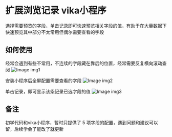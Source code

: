 # 扩展浏览记录 vika小程序

选择需要预览的字段，单击记录即可快速预览相关字段的值，有助于在大量数据下快速预览其中部分不太常用但偶尔需要查看的字段

## 如何使用
经常会遇到有些不常用，不连续的字段藏在靠后的位置，经常需要反复横向滚动查阅
![Image img1](https://s1.vika.cn/space/2022/02/07/075b228af0a04103abaef898b6294a8b)

安装小程序后全屏配置需要查看的字段
![Image img2](https://s1.vika.cn/space/2022/02/07/896cd61733be4501bf27ea4db573d8db)

单击记录，即可显示该条记录已选字段的值
![Image img3](https://s1.vika.cn/space/2022/02/07/0e2edbf9b2a14563b9673f08ff335981)

## 备注
初学代码和vika小程序，暂时只提供了 5 项字段的配置，遇到问题和建议可以留，后续学会了能改了就更新